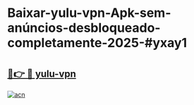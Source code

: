 # Baixar-yulu-vpn-Apk-sem-anúncios-desbloqueado-completamente-2025-#yxay1

# <h2><a href="https://ainizakaria.my?title=yulu-vpn&ref=24M">🔗👉 🔴 yulu-vpn</a></h2>

[![acn](https://github.com/user-attachments/assets/0f9c940e-d8b0-45ae-aac7-cd30a18b3e1c)](https://ainizakaria.my?title=yulu-vpn&ref=24M)

